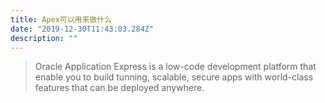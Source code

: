 ```yaml
---
title: Apex可以用来做什么
date: "2019-12-30T11:43:03.284Z"
description: ""
---
```


> Oracle Application Express is a low-code development platform that enable you to build tunning, scalable, secure apps with world-class features that can be deployed anywhere.